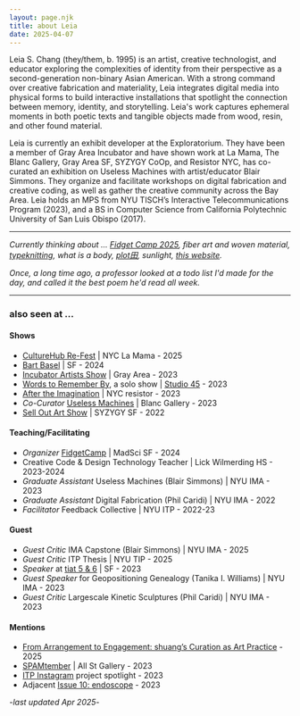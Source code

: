 ```yaml
---
layout: page.njk
title: about Leia
date: 2025-04-07
---
```

Leia S. Chang (they/them, b. 1995) is an artist, creative technologist, and educator exploring the complexities of identity from their perspective as a second-generation non-binary Asian American. With a strong command over creative fabrication and materiality, Leia integrates digital media into physical forms to build interactive installations that spotlight the connection between memory, identity, and storytelling. Leia's work captures ephemeral moments in both poetic texts and tangible objects made from wood, resin, and other found material.

Leia is currently an exhibit developer at the Exploratorium. They have been a member of Gray Area Incubator and have shown work at La Mama, The Blanc Gallery, Gray Area SF, SYZYGY CoOp, and Resistor NYC, has co-curated an exhibition on Useless Machines with artist/educator Blair Simmons. They organize and facilitate workshops on digital fabrication and creative coding, as well as gather the creative community across the Bay Area. Leia holds an MPS from NYU TISCH’s Interactive Telecommunications Program (2023), and a BS in Computer Science from California Polytechnic University of San Luis Obispo (2017).

---

*Currently thinking about ... [Fidget Camp 2025](https://fidgetcamp.com/), fiber art and woven material, [typeknitting](https://typeknitting.net/), what is a body, [plot田](https://www.instagram.com/plooooooot/), sunlight, [this website](/absolutely-everything).*

*Once, a long time ago, a professor looked at a todo list I'd made for the day, and called it the best poem he'd read all week.* 

---

### also seen at ...

#### Shows 
- [CultureHub Re-Fest](https://www.culturehub.org/re-fest-2025) | NYC La Mama - 2025
- [Bart Basel](https://bartbasel.org/) | SF - 2024
- [Incubator Artists Show](https://grayarea.org/event/gray-area-incubator-salon-2023-2/) | Gray Area - 2023
- [Words to Remember By](https://leiac.me/content/2024/2024-01-01_Words-to-Remember-By/), a solo show | [Studio 45](https://www.workatthestudio.com) - 2023
- [After the Imagination](https://www.instagram.com/p/CqMdQHeNFD9/) | NYC resistor - 2023 
- *Co-Curator* [Useless Machines](https://www.theblanc.art/exhibition/useless-machines-a-curated-student-show) | Blanc Gallery - 2023
- [Sell Out Art Show](https://www.syzygysf.com/event-details/sell-out-art-show) | SYZYGY SF - 2022 

#### Teaching/Facilitating
- *Organizer* [FidgetCamp](https://fidgetcamp.com) | MadSci SF - 2024 
- Creative Code & Design Technology Teacher | Lick Wilmerding HS - 2023-2024 
- *Graduate Assistant* Useless Machines (Blair Simmons) | NYU IMA - 2023 
- *Graduate Assistant* Digital Fabrication (Phil Caridi) | NYU IMA - 2022 
- *Facilitator* Feedback Collective | NYU ITP - 2022-23 

#### Guest
- *Guest Critic* IMA Capstone (Blair Simmons) | NYU IMA - 2025
- *Guest Critic* ITP Thesis | NYU TIP - 2025
- *Speaker* at [tiat 5 & 6](https://ashherr.github.io/tiat/) | SF - 2023
- *Guest Speaker* for Geopositioning Genealogy (Tanika I. Williams) | NYU IMA - 2023
- *Guest Critic* Largescale Kinetic Sculptures (Phil Caridi) | NYU IMA - 2023 

#### Mentions
- [From Arrangement to Engagement: shuang’s Curation as Art Practice](https://www.art-insider.com/from-arrangement-to-engagement-shuangs-curation-as-art-practice/7144) - 2025 
- [SPAMtember](https://hudsonweekly.com/spamtember-unveils-playful-creativity-a-humorous-exploration-of-cultural-identity-at-all-street-gallery/) | All St Gallery - 2023
- [ITP Instagram](https://www.instagram.com/p/CoyVPdUAt1P/) project spotlight - 2023 
- Adjacent [Issue 10: endoscope](https://adjacent-ecoscope.itp.io/Noting-the-Details) - 2023 

-*last updated Apr 2025*-
